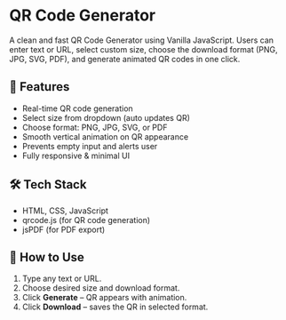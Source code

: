 # QR Code Generator

A clean and fast QR Code Generator using Vanilla JavaScript. Users can enter text or URL, select custom size, choose the download format (PNG, JPG, SVG, PDF), and generate animated QR codes in one click.

## 🔧 Features

- Real-time QR code generation  
- Select size from dropdown (auto updates QR)  
- Choose format: PNG, JPG, SVG, or PDF  
- Smooth vertical animation on QR appearance  
- Prevents empty input and alerts user  
- Fully responsive & minimal UI

## 🛠 Tech Stack

- HTML, CSS, JavaScript  
- qrcode.js (for QR code generation)  
- jsPDF (for PDF export)

## 🚀 How to Use

1. Type any text or URL.  
2. Choose desired size and download format.  
3. Click **Generate** – QR appears with animation.  
4. Click **Download** – saves the QR in selected format.

